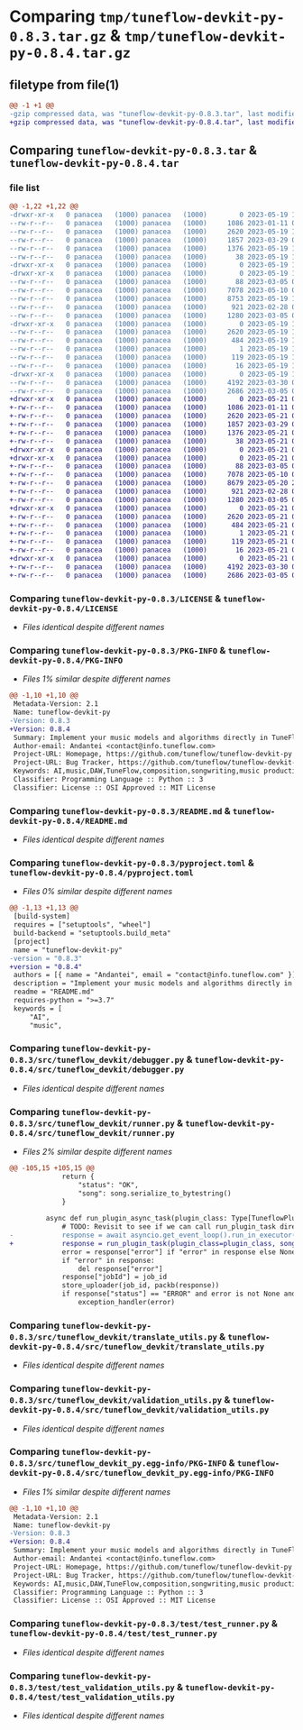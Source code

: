 # Comparing `tmp/tuneflow-devkit-py-0.8.3.tar.gz` & `tmp/tuneflow-devkit-py-0.8.4.tar.gz`

## filetype from file(1)

```diff
@@ -1 +1 @@
-gzip compressed data, was "tuneflow-devkit-py-0.8.3.tar", last modified: Fri May 19 15:34:58 2023, max compression
+gzip compressed data, was "tuneflow-devkit-py-0.8.4.tar", last modified: Sun May 21 00:58:35 2023, max compression
```

## Comparing `tuneflow-devkit-py-0.8.3.tar` & `tuneflow-devkit-py-0.8.4.tar`

### file list

```diff
@@ -1,22 +1,22 @@
-drwxr-xr-x   0 panacea   (1000) panacea   (1000)        0 2023-05-19 15:34:58.735057 tuneflow-devkit-py-0.8.3/
--rw-r--r--   0 panacea   (1000) panacea   (1000)     1086 2023-01-11 08:37:26.000000 tuneflow-devkit-py-0.8.3/LICENSE
--rw-r--r--   0 panacea   (1000) panacea   (1000)     2620 2023-05-19 15:34:58.735057 tuneflow-devkit-py-0.8.3/PKG-INFO
--rw-r--r--   0 panacea   (1000) panacea   (1000)     1857 2023-03-29 06:56:17.000000 tuneflow-devkit-py-0.8.3/README.md
--rw-r--r--   0 panacea   (1000) panacea   (1000)     1376 2023-05-19 15:34:32.000000 tuneflow-devkit-py-0.8.3/pyproject.toml
--rw-r--r--   0 panacea   (1000) panacea   (1000)       38 2023-05-19 15:34:58.735057 tuneflow-devkit-py-0.8.3/setup.cfg
-drwxr-xr-x   0 panacea   (1000) panacea   (1000)        0 2023-05-19 15:34:58.735057 tuneflow-devkit-py-0.8.3/src/
-drwxr-xr-x   0 panacea   (1000) panacea   (1000)        0 2023-05-19 15:34:58.735057 tuneflow-devkit-py-0.8.3/src/tuneflow_devkit/
--rw-r--r--   0 panacea   (1000) panacea   (1000)       88 2023-03-05 07:33:21.000000 tuneflow-devkit-py-0.8.3/src/tuneflow_devkit/__init__.py
--rw-r--r--   0 panacea   (1000) panacea   (1000)     7078 2023-05-10 04:50:11.000000 tuneflow-devkit-py-0.8.3/src/tuneflow_devkit/debugger.py
--rw-r--r--   0 panacea   (1000) panacea   (1000)     8753 2023-05-19 15:24:13.000000 tuneflow-devkit-py-0.8.3/src/tuneflow_devkit/runner.py
--rw-r--r--   0 panacea   (1000) panacea   (1000)      921 2023-02-28 00:11:56.000000 tuneflow-devkit-py-0.8.3/src/tuneflow_devkit/translate_utils.py
--rw-r--r--   0 panacea   (1000) panacea   (1000)     1280 2023-03-05 07:33:30.000000 tuneflow-devkit-py-0.8.3/src/tuneflow_devkit/validation_utils.py
-drwxr-xr-x   0 panacea   (1000) panacea   (1000)        0 2023-05-19 15:34:58.735057 tuneflow-devkit-py-0.8.3/src/tuneflow_devkit_py.egg-info/
--rw-r--r--   0 panacea   (1000) panacea   (1000)     2620 2023-05-19 15:34:58.000000 tuneflow-devkit-py-0.8.3/src/tuneflow_devkit_py.egg-info/PKG-INFO
--rw-r--r--   0 panacea   (1000) panacea   (1000)      484 2023-05-19 15:34:58.000000 tuneflow-devkit-py-0.8.3/src/tuneflow_devkit_py.egg-info/SOURCES.txt
--rw-r--r--   0 panacea   (1000) panacea   (1000)        1 2023-05-19 15:34:58.000000 tuneflow-devkit-py-0.8.3/src/tuneflow_devkit_py.egg-info/dependency_links.txt
--rw-r--r--   0 panacea   (1000) panacea   (1000)      119 2023-05-19 15:34:58.000000 tuneflow-devkit-py-0.8.3/src/tuneflow_devkit_py.egg-info/requires.txt
--rw-r--r--   0 panacea   (1000) panacea   (1000)       16 2023-05-19 15:34:58.000000 tuneflow-devkit-py-0.8.3/src/tuneflow_devkit_py.egg-info/top_level.txt
-drwxr-xr-x   0 panacea   (1000) panacea   (1000)        0 2023-05-19 15:34:58.735057 tuneflow-devkit-py-0.8.3/test/
--rw-r--r--   0 panacea   (1000) panacea   (1000)     4192 2023-03-30 01:44:09.000000 tuneflow-devkit-py-0.8.3/test/test_runner.py
--rw-r--r--   0 panacea   (1000) panacea   (1000)     2686 2023-03-05 07:52:40.000000 tuneflow-devkit-py-0.8.3/test/test_validation_utils.py
+drwxr-xr-x   0 panacea   (1000) panacea   (1000)        0 2023-05-21 00:58:35.837463 tuneflow-devkit-py-0.8.4/
+-rw-r--r--   0 panacea   (1000) panacea   (1000)     1086 2023-01-11 08:37:26.000000 tuneflow-devkit-py-0.8.4/LICENSE
+-rw-r--r--   0 panacea   (1000) panacea   (1000)     2620 2023-05-21 00:58:35.837463 tuneflow-devkit-py-0.8.4/PKG-INFO
+-rw-r--r--   0 panacea   (1000) panacea   (1000)     1857 2023-03-29 06:56:17.000000 tuneflow-devkit-py-0.8.4/README.md
+-rw-r--r--   0 panacea   (1000) panacea   (1000)     1376 2023-05-21 00:53:55.000000 tuneflow-devkit-py-0.8.4/pyproject.toml
+-rw-r--r--   0 panacea   (1000) panacea   (1000)       38 2023-05-21 00:58:35.837463 tuneflow-devkit-py-0.8.4/setup.cfg
+drwxr-xr-x   0 panacea   (1000) panacea   (1000)        0 2023-05-21 00:58:35.827463 tuneflow-devkit-py-0.8.4/src/
+drwxr-xr-x   0 panacea   (1000) panacea   (1000)        0 2023-05-21 00:58:35.837463 tuneflow-devkit-py-0.8.4/src/tuneflow_devkit/
+-rw-r--r--   0 panacea   (1000) panacea   (1000)       88 2023-03-05 07:33:21.000000 tuneflow-devkit-py-0.8.4/src/tuneflow_devkit/__init__.py
+-rw-r--r--   0 panacea   (1000) panacea   (1000)     7078 2023-05-10 04:50:11.000000 tuneflow-devkit-py-0.8.4/src/tuneflow_devkit/debugger.py
+-rw-r--r--   0 panacea   (1000) panacea   (1000)     8679 2023-05-20 23:50:54.000000 tuneflow-devkit-py-0.8.4/src/tuneflow_devkit/runner.py
+-rw-r--r--   0 panacea   (1000) panacea   (1000)      921 2023-02-28 00:11:56.000000 tuneflow-devkit-py-0.8.4/src/tuneflow_devkit/translate_utils.py
+-rw-r--r--   0 panacea   (1000) panacea   (1000)     1280 2023-03-05 07:33:30.000000 tuneflow-devkit-py-0.8.4/src/tuneflow_devkit/validation_utils.py
+drwxr-xr-x   0 panacea   (1000) panacea   (1000)        0 2023-05-21 00:58:35.837463 tuneflow-devkit-py-0.8.4/src/tuneflow_devkit_py.egg-info/
+-rw-r--r--   0 panacea   (1000) panacea   (1000)     2620 2023-05-21 00:58:35.000000 tuneflow-devkit-py-0.8.4/src/tuneflow_devkit_py.egg-info/PKG-INFO
+-rw-r--r--   0 panacea   (1000) panacea   (1000)      484 2023-05-21 00:58:35.000000 tuneflow-devkit-py-0.8.4/src/tuneflow_devkit_py.egg-info/SOURCES.txt
+-rw-r--r--   0 panacea   (1000) panacea   (1000)        1 2023-05-21 00:58:35.000000 tuneflow-devkit-py-0.8.4/src/tuneflow_devkit_py.egg-info/dependency_links.txt
+-rw-r--r--   0 panacea   (1000) panacea   (1000)      119 2023-05-21 00:58:35.000000 tuneflow-devkit-py-0.8.4/src/tuneflow_devkit_py.egg-info/requires.txt
+-rw-r--r--   0 panacea   (1000) panacea   (1000)       16 2023-05-21 00:58:35.000000 tuneflow-devkit-py-0.8.4/src/tuneflow_devkit_py.egg-info/top_level.txt
+drwxr-xr-x   0 panacea   (1000) panacea   (1000)        0 2023-05-21 00:58:35.837463 tuneflow-devkit-py-0.8.4/test/
+-rw-r--r--   0 panacea   (1000) panacea   (1000)     4192 2023-03-30 01:44:09.000000 tuneflow-devkit-py-0.8.4/test/test_runner.py
+-rw-r--r--   0 panacea   (1000) panacea   (1000)     2686 2023-03-05 07:52:40.000000 tuneflow-devkit-py-0.8.4/test/test_validation_utils.py
```

### Comparing `tuneflow-devkit-py-0.8.3/LICENSE` & `tuneflow-devkit-py-0.8.4/LICENSE`

 * *Files identical despite different names*

### Comparing `tuneflow-devkit-py-0.8.3/PKG-INFO` & `tuneflow-devkit-py-0.8.4/PKG-INFO`

 * *Files 1% similar despite different names*

```diff
@@ -1,10 +1,10 @@
 Metadata-Version: 2.1
 Name: tuneflow-devkit-py
-Version: 0.8.3
+Version: 0.8.4
 Summary: Implement your music models and algorithms directly in TuneFlow - The next-gen DAW for the AI era
 Author-email: Andantei <contact@info.tuneflow.com>
 Project-URL: Homepage, https://github.com/tuneflow/tuneflow-devkit-py
 Project-URL: Bug Tracker, https://github.com/tuneflow/tuneflow-devkit-py/issues
 Keywords: AI,music,DAW,TuneFlow,composition,songwriting,music production,music generation,music transcription,mixing,music theory,music information retrieval,MIR,music analysis,song analysis,SDK,devkit
 Classifier: Programming Language :: Python :: 3
 Classifier: License :: OSI Approved :: MIT License
```

### Comparing `tuneflow-devkit-py-0.8.3/README.md` & `tuneflow-devkit-py-0.8.4/README.md`

 * *Files identical despite different names*

### Comparing `tuneflow-devkit-py-0.8.3/pyproject.toml` & `tuneflow-devkit-py-0.8.4/pyproject.toml`

 * *Files 0% similar despite different names*

```diff
@@ -1,13 +1,13 @@
 [build-system]
 requires = ["setuptools", "wheel"]
 build-backend = "setuptools.build_meta"
 [project]
 name = "tuneflow-devkit-py"
-version = "0.8.3"
+version = "0.8.4"
 authors = [{ name = "Andantei", email = "contact@info.tuneflow.com" }]
 description = "Implement your music models and algorithms directly in TuneFlow - The next-gen DAW for the AI era"
 readme = "README.md"
 requires-python = ">=3.7"
 keywords = [
     "AI",
     "music",
```

### Comparing `tuneflow-devkit-py-0.8.3/src/tuneflow_devkit/debugger.py` & `tuneflow-devkit-py-0.8.4/src/tuneflow_devkit/debugger.py`

 * *Files identical despite different names*

### Comparing `tuneflow-devkit-py-0.8.3/src/tuneflow_devkit/runner.py` & `tuneflow-devkit-py-0.8.4/src/tuneflow_devkit/runner.py`

 * *Files 2% similar despite different names*

```diff
@@ -105,15 +105,15 @@
             return {
                 "status": "OK",
                 "song": song.serialize_to_bytestring()
             }
 
         async def run_plugin_async_task(plugin_class: Type[TuneflowPlugin], song, params, job_id: str, store_uploader):
             # TODO: Revisit to see if we can call run_plugin_task directly.
-            response = await asyncio.get_event_loop().run_in_executor(None,  functools.partial(run_plugin_task, plugin_class=plugin_class, song=song, params=params))
+            response = run_plugin_task(plugin_class=plugin_class, song=song, params=params)
             error = response["error"] if "error" in response else None
             if "error" in response:
                 del response["error"]
             response["jobId"] = job_id
             store_uploader(job_id, packb(response))
             if response["status"] == "ERROR" and error is not None and exception_handler is not None:
                 exception_handler(error)
```

### Comparing `tuneflow-devkit-py-0.8.3/src/tuneflow_devkit/translate_utils.py` & `tuneflow-devkit-py-0.8.4/src/tuneflow_devkit/translate_utils.py`

 * *Files identical despite different names*

### Comparing `tuneflow-devkit-py-0.8.3/src/tuneflow_devkit/validation_utils.py` & `tuneflow-devkit-py-0.8.4/src/tuneflow_devkit/validation_utils.py`

 * *Files identical despite different names*

### Comparing `tuneflow-devkit-py-0.8.3/src/tuneflow_devkit_py.egg-info/PKG-INFO` & `tuneflow-devkit-py-0.8.4/src/tuneflow_devkit_py.egg-info/PKG-INFO`

 * *Files 1% similar despite different names*

```diff
@@ -1,10 +1,10 @@
 Metadata-Version: 2.1
 Name: tuneflow-devkit-py
-Version: 0.8.3
+Version: 0.8.4
 Summary: Implement your music models and algorithms directly in TuneFlow - The next-gen DAW for the AI era
 Author-email: Andantei <contact@info.tuneflow.com>
 Project-URL: Homepage, https://github.com/tuneflow/tuneflow-devkit-py
 Project-URL: Bug Tracker, https://github.com/tuneflow/tuneflow-devkit-py/issues
 Keywords: AI,music,DAW,TuneFlow,composition,songwriting,music production,music generation,music transcription,mixing,music theory,music information retrieval,MIR,music analysis,song analysis,SDK,devkit
 Classifier: Programming Language :: Python :: 3
 Classifier: License :: OSI Approved :: MIT License
```

### Comparing `tuneflow-devkit-py-0.8.3/test/test_runner.py` & `tuneflow-devkit-py-0.8.4/test/test_runner.py`

 * *Files identical despite different names*

### Comparing `tuneflow-devkit-py-0.8.3/test/test_validation_utils.py` & `tuneflow-devkit-py-0.8.4/test/test_validation_utils.py`

 * *Files identical despite different names*

